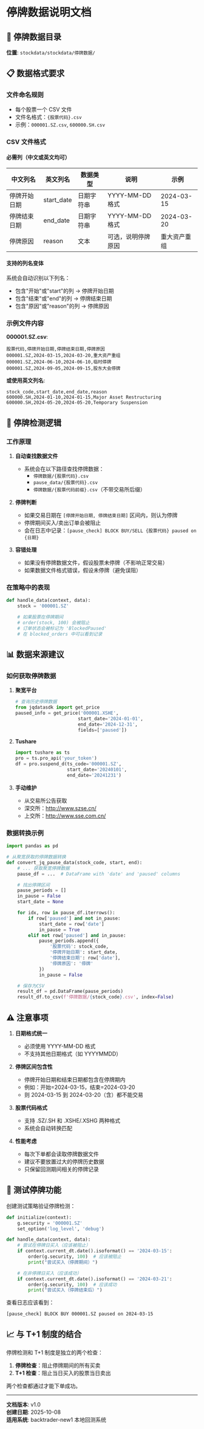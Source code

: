 # 停牌数据说明文档

## 📁 停牌数据目录

**位置**: `stockdata/stockdata/停牌数据/`

## 📋 数据格式要求

### 文件命名规则

- 每个股票一个 CSV 文件
- 文件名格式：`{股票代码}.csv`
- 示例：`000001.SZ.csv`, `600000.SH.csv`

### CSV 文件格式

#### 必需列（中文或英文均可）

| 中文列名     | 英文列名   | 数据类型   | 说明               | 示例         |
| ------------ | ---------- | ---------- | ------------------ | ------------ |
| 停牌开始日期 | start_date | 日期字符串 | YYYY-MM-DD 格式    | 2024-03-15   |
| 停牌结束日期 | end_date   | 日期字符串 | YYYY-MM-DD 格式    | 2024-03-20   |
| 停牌原因     | reason     | 文本       | 可选，说明停牌原因 | 重大资产重组 |

#### 支持的列名变体

系统会自动识别以下列名：

- 包含"开始"或"start"的列 → 停牌开始日期
- 包含"结束"或"end"的列 → 停牌结束日期
- 包含"原因"或"reason"的列 → 停牌原因

### 示例文件内容

**000001.SZ.csv**:

```csv
股票代码,停牌开始日期,停牌结束日期,停牌原因
000001.SZ,2024-03-15,2024-03-20,重大资产重组
000001.SZ,2024-06-10,2024-06-10,临时停牌
000001.SZ,2024-09-05,2024-09-15,股东大会停牌
```

**或使用英文列名**:

```csv
stock_code,start_date,end_date,reason
600000.SH,2024-01-10,2024-01-15,Major Asset Restructuring
600000.SH,2024-05-20,2024-05-20,Temporary Suspension
```

## 🔧 停牌检测逻辑

### 工作原理

1. **自动查找数据文件**

   - 系统会在以下路径查找停牌数据：
     - `停牌数据/{股票代码}.csv`
     - `pause_data/{股票代码}.csv`
     - `停牌数据/{股票代码前缀}.csv`（不带交易所后缀）

2. **停牌判断**

   - 如果交易日期在 `[停牌开始日期, 停牌结束日期]` 区间内，则认为停牌
   - 停牌期间买入/卖出订单会被阻止
   - 会在日志中记录：`[pause_check] BLOCK BUY/SELL {股票代码} paused on {日期}`

3. **容错处理**
   - 如果没有停牌数据文件，假设股票未停牌（不影响正常交易）
   - 如果数据文件格式错误，假设未停牌（避免误阻）

### 在策略中的表现

```python
def handle_data(context, data):
    stock = '000001.SZ'

    # 如果股票在停牌期间
    # order(stock, 100) 会被阻止
    # 订单状态会被标记为 'BlockedPaused'
    # 在 blocked_orders 中可以看到记录
```

## 📊 数据来源建议

### 如何获取停牌数据

1. **聚宽平台**

   ```python
   # 查询历史停牌数据
   from jqdatasdk import get_price
   paused_info = get_price('000001.XSHE',
                          start_date='2024-01-01',
                          end_date='2024-12-31',
                          fields=['paused'])
   ```

2. **Tushare**

   ```python
   import tushare as ts
   pro = ts.pro_api('your_token')
   df = pro.suspend_d(ts_code='000001.SZ',
                      start_date='20240101',
                      end_date='20241231')
   ```

3. **手动维护**
   - 从交易所公告获取
   - 深交所：http://www.szse.cn/
   - 上交所：http://www.sse.com.cn/

### 数据转换示例

```python
import pandas as pd

# 从聚宽获取的停牌数据转换
def convert_jq_pause_data(stock_code, start, end):
    # ... 获取聚宽停牌数据
    pause_df = ...  # DataFrame with 'date' and 'paused' columns

    # 找出停牌区间
    pause_periods = []
    in_pause = False
    start_date = None

    for idx, row in pause_df.iterrows():
        if row['paused'] and not in_pause:
            start_date = row['date']
            in_pause = True
        elif not row['paused'] and in_pause:
            pause_periods.append({
                '股票代码': stock_code,
                '停牌开始日期': start_date,
                '停牌结束日期': row['date'],
                '停牌原因': '停牌'
            })
            in_pause = False

    # 保存为CSV
    result_df = pd.DataFrame(pause_periods)
    result_df.to_csv(f'停牌数据/{stock_code}.csv', index=False)
```

## ⚠️ 注意事项

1. **日期格式统一**

   - 必须使用 YYYY-MM-DD 格式
   - 不支持其他日期格式（如 YYYYMMDD）

2. **停牌区间包含性**

   - 停牌开始日期和结束日期都包含在停牌期内
   - 例如：开始=2024-03-15，结束=2024-03-20
   - 则 2024-03-15 到 2024-03-20（含）都不能交易

3. **股票代码格式**

   - 支持 .SZ/.SH 和 .XSHE/.XSHG 两种格式
   - 系统会自动转换匹配

4. **性能考虑**
   - 每次下单都会读取停牌数据文件
   - 建议不要放置过大的停牌历史数据
   - 只保留回测期间相关的停牌记录

## 🧪 测试停牌功能

创建测试策略验证停牌检测：

```python
def initialize(context):
    g.security = '000001.SZ'
    set_option('log_level', 'debug')

def handle_data(context, data):
    # 尝试在停牌日买入（应该被阻止）
    if context.current_dt.date().isoformat() == '2024-03-15':
        order(g.security, 100)  # 应该被阻止
        print("尝试买入（停牌期间）")

    # 在非停牌日买入（应该成功）
    if context.current_dt.date().isoformat() == '2024-03-21':
        order(g.security, 100)  # 应该成功
        print("尝试买入（停牌结束后）")
```

查看日志应该看到：

```
[pause_check] BLOCK BUY 000001.SZ paused on 2024-03-15
```

## 📈 与 T+1 制度的结合

停牌检测和 T+1 制度是独立的两个检查：

1. **停牌检查**：阻止停牌期间的所有买卖
2. **T+1 检查**：阻止当日买入的股票当日卖出

两个检查都通过才能下单成功。

---

**文档版本**: v1.0  
**创建日期**: 2025-10-08  
**适用系统**: backtrader-new1 本地回测系统
